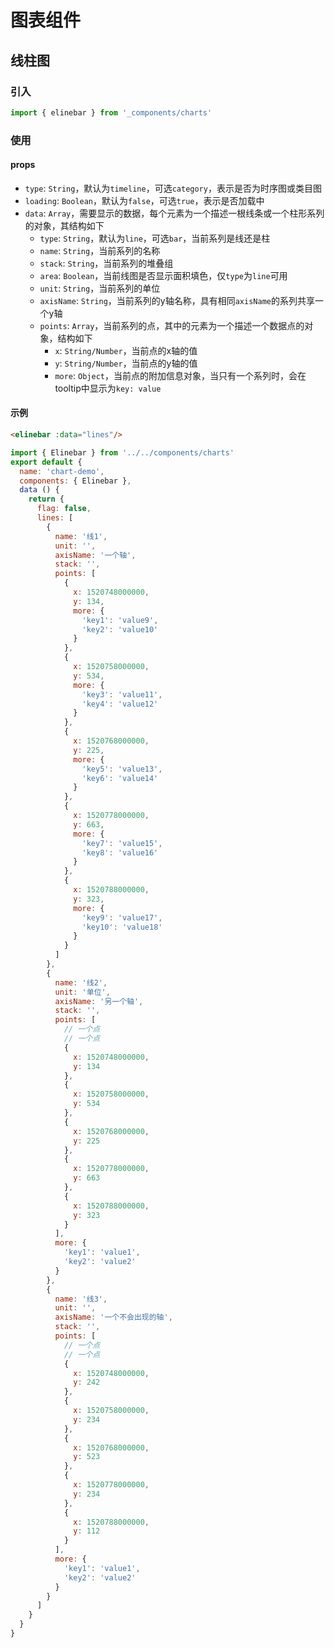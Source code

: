 # 图表组件

## 线柱图

### 引入

```js
import { elinebar } from '_components/charts'
```

### 使用

#### props

* `type`: `String`，默认为`timeline`，可选`category`，表示是否为时序图或类目图
* `loading`: `Boolean`，默认为`false`，可选`true`，表示是否加载中
* `data`: `Array`，需要显示的数据，每个元素为一个描述一根线条或一个柱形系列的对象，其结构如下
  * `type`: `String`，默认为`line`，可选`bar`，当前系列是线还是柱
  * `name`: `String`，当前系列的名称
  * `stack`: `String`，当前系列的堆叠组
  * `area`: `Boolean`，当前线图是否显示面积填色，仅`type`为`line`可用
  * `unit`: `String`，当前系列的单位
  * `axisName`: `String`，当前系列的y轴名称，具有相同`axisName`的系列共享一个y轴
  * `points`: `Array`，当前系列的点，其中的元素为一个描述一个数据点的对象，结构如下
    * `x`: `String/Number`，当前点的x轴的值
    * `y`: `String/Number`，当前点的y轴的值
    * `more`: `Object`，当前点的附加信息对象，当只有一个系列时，会在tooltip中显示为`key: value`

#### 示例

```html
<elinebar :data="lines"/>
```

```js
import { Elinebar } from '../../components/charts'
export default {
  name: 'chart-demo',
  components: { Elinebar },
  data () {
    return {
      flag: false,
      lines: [
        {
          name: '线1',
          unit: '',
          axisName: '一个轴',
          stack: '',
          points: [
            {
              x: 1520748000000,
              y: 134,
              more: {
                'key1': 'value9',
                'key2': 'value10'
              }
            },
            {
              x: 1520758000000,
              y: 534,
              more: {
                'key3': 'value11',
                'key4': 'value12'
              }
            },
            {
              x: 1520768000000,
              y: 225,
              more: {
                'key5': 'value13',
                'key6': 'value14'
              }
            },
            {
              x: 1520778000000,
              y: 663,
              more: {
                'key7': 'value15',
                'key8': 'value16'
              }
            },
            {
              x: 1520788000000,
              y: 323,
              more: {
                'key9': 'value17',
                'key10': 'value18'
              }
            }
          ]
        },
        {
          name: '线2',
          unit: '单位',
          axisName: '另一个轴',
          stack: '',
          points: [
            // 一个点
            // 一个点
            {
              x: 1520748000000,
              y: 134
            },
            {
              x: 1520758000000,
              y: 534
            },
            {
              x: 1520768000000,
              y: 225
            },
            {
              x: 1520778000000,
              y: 663
            },
            {
              x: 1520788000000,
              y: 323
            }
          ],
          more: {
            'key1': 'value1',
            'key2': 'value2'
          }
        },
        {
          name: '线3',
          unit: '',
          axisName: '一个不会出现的轴',
          stack: '',
          points: [
            // 一个点
            // 一个点
            {
              x: 1520748000000,
              y: 242
            },
            {
              x: 1520758000000,
              y: 234
            },
            {
              x: 1520768000000,
              y: 523
            },
            {
              x: 1520778000000,
              y: 234
            },
            {
              x: 1520788000000,
              y: 112
            }
          ],
          more: {
            'key1': 'value1',
            'key2': 'value2'
          }
        }
      ]
    }
  }
}
```
